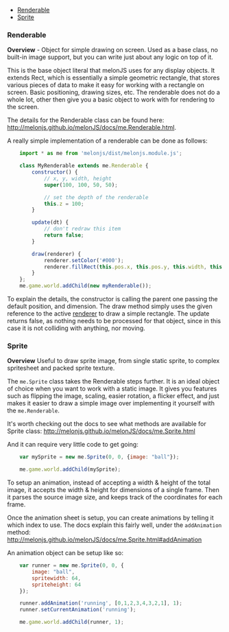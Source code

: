 * [Renderable](Renderables#renderable)
* [Sprite](Renderables#sprite)

### Renderable

**Overview** - Object for simple drawing on screen. Used as a base class, no built-in image support, but you can write just about any logic on top of it.

This is the base object literal that melonJS uses for any display objects. It extends Rect, which is essentially a simple geometric rectangle, that stores various pieces of data to make it easy for working with a rectangle on screen. Basic positioning, drawing sizes, etc. The renderable does not do a whole lot, other then give you a basic object to work with for rendering to the screen.

The details for the Renderable class can be found here: <http://melonjs.github.io/melonJS/docs/me.Renderable.html>.

A really simple implementation of a renderable can be done as follows:

```javascript
    import * as me from 'melonjs/dist/melonjs.module.js';

    class MyRenderable extends me.Renderable {
        constructor() {
            // x, y, width, height
            super(100, 100, 50, 50);

            // set the depth of the renderable
            this.z = 100;
        }

        update(dt) {
            // don't redraw this item
            return false;
        }

        draw(renderer) {
            renderer.setColor('#000');
            renderer.fillRect(this.pos.x, this.pos.y, this.width, this.height);
        }
    };
    me.game.world.addChild(new myRenderable());
```
To explain the details, the constructor is calling the parent one passing the default position, and dimension. The draw method simply uses the given reference to the active [renderer](https://melonjs.github.io/melonJS/docs/me.Renderer.html) to draw a simple rectangle. The update returns false, as nothing needs to be processed for that object, since in this case it is not colliding with anything, nor moving.

### Sprite

**Overview** Useful to draw sprite image, from single static sprite, to complex spritesheet and packed sprite texture.

The `me.Sprite` class takes the Renderable steps further. It is an ideal object of choice when you want to work with a static image. It gives you features such as flipping the image, scaling, easier rotation, a flicker effect, and just makes it easier to draw a simple image over implementing it yourself with the `me.Renderable`.

It's worth checking out the docs to see what methods are available for Sprite class: <http://melonjs.github.io/melonJS/docs/me.Sprite.html>

And it can require very little code to get going:

```javascript
    var mySprite = new me.Sprite(0, 0, {image: "ball"});

    me.game.world.addChild(mySprite);
```

To setup an animation, instead of accepting a width & height of the total image, it accepts the width & height for dimensions of a single frame. Then it parses the source image size, and keeps track of the coordinates for each frame.

Once the animation sheet is setup, you can create animations by telling it which index to use. The docs explain this fairly well, under the `addAnimation` method: <http://melonjs.github.io/melonJS/docs/me.Sprite.html#addAnimation>

An animation object can be setup like so: 
```javascript
    var runner = new me.Sprite(0, 0, {
        image: "ball",
        spritewidth: 64,
        spriteheight: 64
    });

    runner.addAnimation('running', [0,1,2,3,4,3,2,1], 1);
    runner.setCurrentAnimation('running');

    me.game.world.addChild(runner, 1);
```